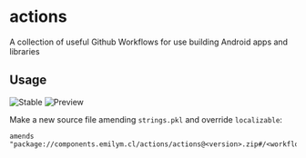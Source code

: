 # actions

A collection of useful Github Workflows for use building Android apps and libraries

## Usage
![Stable](https://img.shields.io/github/v/release/ComposeComponents/actions?label=Stable)
![Preview](https://img.shields.io/github/v/release/ComposeComponents/actions?label=Preview&include_prereleases)

Make a new source file amending `strings.pkl` and override `localizable`:
```pkl
amends "package://components.emilym.cl/actions/actions@<version>.zip#/<workflow>.pkl"
```
